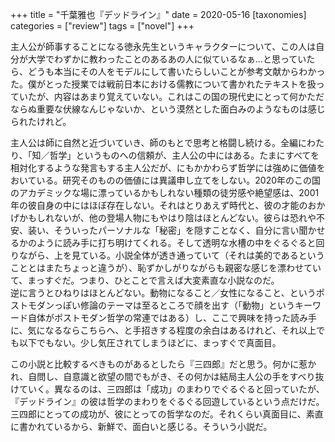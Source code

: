 +++
title = "千葉雅也『デッドライン』"
date = 2020-05-16
[taxonomies]
categories = ["review"]
tags = ["novel"]
+++

主人公が師事することになる徳永先生というキャラクターについて、この人は自分が大学でわずかに教わったことのあるあの人に似ているなぁ…と思っていたら、どうも本当にその人をモデルにして書いたらしいことが参考文献からわかった。僕がとった授業では戦前日本における儒教について書かれたテキストを扱っていたが、内容はあまり覚えていない。これはこの国の現代史にとって何かただならぬ重要な伏線なんじゃないか、という漠然とした面白みのようなものは感じられたけれど。

主人公は師に自然と近づいていき、師のもとで思考と格闘し続ける。全編にわたり、「知／哲学」というものへの信頼が、主人公の中にはある。たまにすべてを相対化するような発言もする主人公だが、にもかかわらず哲学には強めに価値をおいている。研究そのものの価値には異議申し立てをしない。2020年のこの国のアカデミックな場に漂っているかもしれない種類の徒労感や絶望感は、2001年の彼自身の中にはほぼ存在しない。それはとりあえず時代と、彼の才能のおかげかもしれないが、他の登場人物にもやはり陰はほとんどない。彼らは恐れや不安、装い、そういったパーソナルな「秘密」を隠すことなく、自分に言い聞かせるかのように読み手に打ち明けてくれる。そして透明な水槽の中をぐるぐると回りながら、上を見ている。小説全体が透き通っていて（それは美的であるということとはまたちょっと違うが）、恥ずかしがりながらも親密な感じを漂わせていて、まっすぐだ。つまり、ひとことで言えば大変素直な小説なのだ。  
逆に言うとひねりはほとんどない。動物になること／女性になること、というポストモダンっぽい修論のテーマは至るところで顔を出す（「動物」というキーワード自体がポストモダン哲学の常連ではある）し、ここで興味を持った読み手に、気になるならこちらへ、と手招きする程度の余白はあるけれど、それ以上でも以下でもない。少し気圧されてしまうほどに、まっすぐで真面目。

この小説と比較するべきものがあるとしたら『三四郎』だと思う。何かに惹かれ、自問し、自意識と欲望の間でもがき、その何かは結局主人公の手をすべり抜けていく。異なるのは、三四郎は「成功」のまわりでぐるぐると回っていたが、『デッドライン』の彼は哲学のまわりをぐるぐる回遊しているという点だけだ。三四郎にとっての成功が、彼にとっての哲学なのだ。それくらい真面目に、素直に書かれているから、新鮮で、面白いと感じる。そういう小説だ。